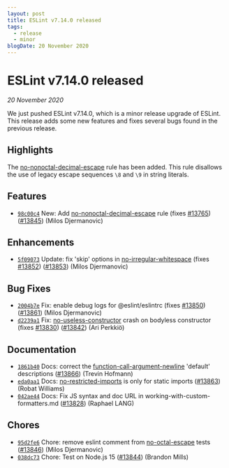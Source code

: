 ```yaml
---
layout: post
title: ESLint v7.14.0 released
tags:
  - release
  - minor
blogDate: 20 November 2020
---
```


# ESLint v7.14.0 released

_20 November 2020_

We just pushed ESLint v7.14.0, which is a minor release upgrade of ESLint. This release adds some new features and fixes several bugs found in the previous release.

## Highlights

The [no-nonoctal-decimal-escape](/docs/rules/no-nonoctal-decimal-escape) rule has been added. This rule disallows the use of legacy escape sequences `\8` and `\9` in string literals.







## Features


* [`98c00c4`](https://github.com/eslint/eslint/commit/98c00c41d2aecb3a990393d430694f4ce6b47de5) New: Add [no-nonoctal-decimal-escape](/docs/rules/no-nonoctal-decimal-escape) rule (fixes [#13765](https://github.com/eslint/eslint/issues/13765)) ([#13845](https://github.com/eslint/eslint/issues/13845)) (Milos Djermanovic)




## Enhancements


* [`5f09073`](https://github.com/eslint/eslint/commit/5f0907399a9666dec78c74384c8969c01483c30e) Update: fix 'skip' options in [no-irregular-whitespace](/docs/rules/no-irregular-whitespace) (fixes [#13852](https://github.com/eslint/eslint/issues/13852)) ([#13853](https://github.com/eslint/eslint/issues/13853)) (Milos Djermanovic)




## Bug Fixes


* [`2004b7e`](https://github.com/eslint/eslint/commit/2004b7ecd3db0d4e7376cc3344246f7b9ada5801) Fix: enable debug logs for @eslint/eslintrc (fixes [#13850](https://github.com/eslint/eslint/issues/13850)) ([#13861](https://github.com/eslint/eslint/issues/13861)) (Milos Djermanovic)
* [`d2239a1`](https://github.com/eslint/eslint/commit/d2239a1fdec452e24ede04e990d16d42516fa538) Fix: [no-useless-constructor](/docs/rules/no-useless-constructor) crash on bodyless constructor (fixes [#13830](https://github.com/eslint/eslint/issues/13830)) ([#13842](https://github.com/eslint/eslint/issues/13842)) (Ari Perkkiö)




## Documentation


* [`1861b40`](https://github.com/eslint/eslint/commit/1861b4086f1018f43ab19744d866d5da986c500d) Docs: correct the [function-call-argument-newline](/docs/rules/function-call-argument-newline) 'default' descriptions ([#13866](https://github.com/eslint/eslint/issues/13866)) (Trevin Hofmann)
* [`eda0aa1`](https://github.com/eslint/eslint/commit/eda0aa18498dd85eb618873e8e0f4ac97032cfca) Docs: [no-restricted-imports](/docs/rules/no-restricted-imports) is only for static imports ([#13863](https://github.com/eslint/eslint/issues/13863)) (Robat Williams)
* [`042ae44`](https://github.com/eslint/eslint/commit/042ae44682a8a6c5037d920689124e2304056dd8) Docs: Fix JS syntax and doc URL in working-with-custom-formatters.md ([#13828](https://github.com/eslint/eslint/issues/13828)) (Raphael LANG)








## Chores


* [`95d2fe6`](https://github.com/eslint/eslint/commit/95d2fe6057498fc1cc2193d28c8c2d1593224b33) Chore: remove eslint comment from [no-octal-escape](/docs/rules/no-octal-escape) tests ([#13846](https://github.com/eslint/eslint/issues/13846)) (Milos Djermanovic)
* [`038dc73`](https://github.com/eslint/eslint/commit/038dc73c99ae68eae2035ef303f3a947053c8f05) Chore: Test on Node.js 15 ([#13844](https://github.com/eslint/eslint/issues/13844)) (Brandon Mills)


